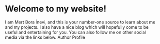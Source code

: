<script>
    import SocialLinks from "$lib/components/SocialLinks.svelte";
    import ButtonLink from "$lib/components/ButtonLink.svelte";

    export let ownerInfo;
</script>

# Welcome to my website!

I am Mert Bora İnevi, and this is your number-one source to learn about me and my projects. I also have a nice blog which will hopefully come to be useful and entertaining for you. You can also follow me on other social media via the links below.
<ButtonLink href="/blog/authors/boraini">Author Profile</ButtonLink>

<span class="social-links"><SocialLinks social={ownerInfo.social} /></span>

<style lang="sass">
    .social-links
      margin: 1rem 0
      font-size: 3rem
</style>
